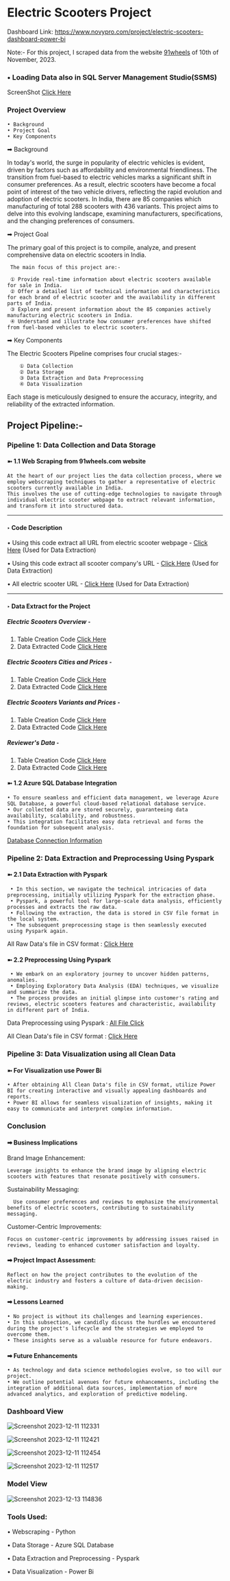 # Electric Scooters Project
Dashboard Link: https://www.novypro.com/project/electric-scooters-dashboard-power-bi

Note:- For this project, I scraped data from the website [91wheels](https://www.91wheels.com/electric-scooters) of 10th of November, 2023.

### • Loading Data also in SQL Server Management Studio(SSMS)
ScreenShot [Click Here](https://github.com/Saquibtechlotraining/Electric_Scooters_Project/blob/main/Screenshots/Load_Data_in_SQL(SSMS).png)

###  Project Overview
    • Background 
    • Project Goal
    • Key Components

➡  Background

In today's world, the surge in popularity of electric vehicles is evident, driven by factors such as affordability and environmental friendliness. The transition from fuel-based to electric vehicles marks a significant shift in consumer preferences. As a result, electric scooters have become a focal point of interest of the two vehicle drivers, reflecting the rapid evolution and adoption of electric scooters.
In India, there are 85 companies which manufacturing of total 288 scooters with 436 variants. This project aims to delve into this evolving landscape, examining manufacturers, specifications, and the changing preferences of consumers.

➡ Project Goal

The primary goal of this project is to compile, analyze, and present comprehensive data on electric scooters in India.
     
     The main focus of this project are:-

     ① Provide real-time information about electric scooters available for sale in India.
     ② Offer a detailed list of technical information and characteristics for each brand of electric scooter and the availability in different parts of India.
     ③ Explore and present information about the 85 companies actively manufacturing electric scooters in India.
     ④ Understand and illustrate how consumer preferences have shifted from fuel-based vehicles to electric scooters.

➡ Key Components

The Electric Scooters Pipeline comprises four crucial stages:-
        
        ① Data Collection
        ② Data Storage
        ③ Data Extraction and Data Preprocessing 
        ④ Data Visualization

Each stage is meticulously designed to ensure the accuracy, integrity, and reliability of the extracted information.

## Project Pipeline:-

### Pipeline 1: Data Collection and Data Storage

#### ➼ 1.1 Web Scraping from 91wheels.com website
    At the heart of our project lies the data collection process, where we employ webscraping techniques to gather a representative of electric scooters currently available in India. 
    This involves the use of cutting-edge technologies to navigate through individual electric scooter webpage to extract relevant information, and transform it into structured data.

-------------------------------------------------------------------------------------------------------------------------------------------------      
#### ‣ Code Description                        

• Using this code extract all URL from electric scooter webpage  - [Click Here](https://github.com/Saquibtechlotraining/Electric_Scooters_Project/blob/main/url_extract_company_wise.py)  (Used for Data Extraction)

• Using this code extract all scooter company's URL - [Click Here](https://github.com/Saquibtechlotraining/Electric_Scooters_Project/blob/main/company_wise_url.py)  (Used for Data Extraction)

• All electric scooter URL          -  [Click Here](https://github.com/Saquibtechlotraining/Electric_Scooters_Project/blob/main/ALL_EVs_URLS.py)  (Used for Data Extraction)

------------------------------------------------------------------------------------------------------------------------------------------------------------------

#### ‣ Data Extract for the Project 

##### Electric Scooters Overview ⁃
1) Table Creation Code [Click Here](https://github.com/Saquibtechlotraining/Electric_Scooters_Project/blob/main/table_Overview.py)
2) Data Extracted Code [Click Here](https://github.com/Saquibtechlotraining/Electric_Scooters_Project/blob/main/EVs_Overview.py)

##### Electric Scooters Cities and Prices ⁃
1) Table Creation Code [Click Here](https://github.com/Saquibtechlotraining/Electric_Scooters_Project/blob/main/table_EVs_cities_and_prices.py)
2) Data Extracted Code [Click Here](https://github.com/Saquibtechlotraining/Electric_Scooters_Project/blob/main/EVs_cities_and_prices.py)

##### Electric Scooters Variants and Prices ⁃
1) Table Creation Code [Click Here](https://github.com/Saquibtechlotraining/Electric_Scooters_Project/blob/main/table_EVs_variant_and_prices.py)
2) Data Extracted Code [Click Here](https://github.com/Saquibtechlotraining/Electric_Scooters_Project/blob/main/EVs_variant_and_prices.py)

##### Reviewer's Data ⁃
1) Table Creation Code [Click Here](https://github.com/Saquibtechlotraining/Electric_Scooters_Project/blob/main/table_EVs_Reviewer's_data.py)
2) Data Extracted Code [Click Here](https://github.com/Saquibtechlotraining/Electric_Scooters_Project/blob/main/EVs_Reviwer's_data.py)

#### ➼ 1.2 Azure SQL Database Integration
    • To ensure seamless and efficient data management, we leverage Azure SQL Database, a powerful cloud-based relational database service. 
    • Our collected data are stored securely, guaranteeing data availability, scalability, and robustness.
    • This integration facilitates easy data retrieval and forms the foundation for subsequent analysis.
[Database Connection Information](https://github.com/Saquibtechlotraining/Electric_Scooters_Project/blob/main/My%20Azure%20resource_group_admin_%26password.txt)

### Pipeline 2: Data Extraction and Preprocessing Using Pyspark

#### ➼ 2.1 Data Extraction with Pyspark
     • In this section, we navigate the technical intricacies of data preprocessing, initially utilizing Pyspark for the extraction phase. 
     • Pyspark, a powerful tool for large-scale data analysis, efficiently processes and extracts the raw data. 
     • Following the extraction, the data is stored in CSV file format in the local system.
     • The subsequent preprocessing stage is then seamlessly executed using Pyspark again.

All Raw Data's file in CSV format : [Click Here](https://github.com/Saquibtechlotraining/Electric_Scooters_Project/tree/main/All_Raw_Data)
     
#### ➼ 2.2 Preprocessing Using Pyspark 
     • We embark on an exploratory journey to uncover hidden patterns, anomalies.
     • Employing Exploratory Data Analysis (EDA) techniques, we visualize and summarize the data. 
     • The process provides an initial glimpse into customer's rating and reviews, electric scooters features and characteristic, availability in different part of India.

Data Preprocessing using Pyspark : [All File Click](https://github.com/Saquibtechlotraining/Electric_Scooters_Project/tree/main/EDA_by_Pyspark)

All Clean Data's file in CSV format : [Click Here](https://github.com/Saquibtechlotraining/Electric_Scooters_Project/tree/main/All_Clean_Data)

### Pipeline 3: Data Visualization using all Clean Data

#### ➼ For Visualization use Power Bi
    • After obtaining All Clean Data's file in CSV format, utilize Power BI for creating interactive and visually appealing dashboards and reports.
    • Power BI allows for seamless visualization of insights, making it easy to communicate and interpret complex information.

### Conclusion

#### ➡ Business Implications

Brand Image Enhancement:
 
    Leverage insights to enhance the brand image by aligning electric scooters with features that resonate positively with consumers.

Sustainability Messaging:
      
      Use consumer preferences and reviews to emphasize the environmental benefits of electric scooters, contributing to sustainability messaging.

Customer-Centric Improvements:

    Focus on customer-centric improvements by addressing issues raised in reviews, leading to enhanced customer satisfaction and loyalty.

#### ➡  Project Impact Assessment:
    Reflect on how the project contributes to the evolution of the electric industry and fosters a culture of data-driven decision-making.

#### ➡ Lessons Learned
    • No project is without its challenges and learning experiences. 
    • In this subsection, we candidly discuss the hurdles we encountered during the project's lifecycle and the strategies we employed to overcome them.
    • These insights serve as a valuable resource for future endeavors.

#### ➡ Future Enhancements
    • As technology and data science methodologies evolve, so too will our project.
    • We outline potential avenues for future enhancements, including the integration of additional data sources, implementation of more advanced analytics, and exploration of predictive modeling.
    

### Dashboard View

![Screenshot 2023-12-11 112331](https://github.com/Saquibtechlotraining/image-added-readme/assets/91885135/e1fd668f-d702-4cc3-a47e-5065d516fb4b)

![Screenshot 2023-12-11 112421](https://github.com/Saquibtechlotraining/image-added-readme/assets/91885135/d79f5733-64d1-46bb-9936-1caa1d475fbf)

![Screenshot 2023-12-11 112454](https://github.com/Saquibtechlotraining/image-added-readme/assets/91885135/57c3cd64-3cf5-4658-a67f-2b9ae49b334f)

![Screenshot 2023-12-11 112517](https://github.com/Saquibtechlotraining/image-added-readme/assets/91885135/2bb40cd4-56be-4567-9888-7ed69f9bfdee)

### Model View 

![Screenshot 2023-12-13 114836](https://github.com/Saquibtechlotraining/image-added-readme/assets/91885135/a3ccadc7-2826-4bb2-9a35-c44e79b1f846)

### Tools Used:
• Webscraping - Python

• Data Storage - Azure SQL Database

• Data Extraction and Preprocessing - Pyspark

• Data Visualization - Power Bi
